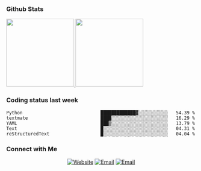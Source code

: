 
### Github Stats

<a href="https://github.com/lileixuan">
  <img height="180em" src="https://github-readme-stats.vercel.app/api?username=lileixuan&theme=buefy&show_icons=true" />
  <img height="180em" src="https://github-readme-stats.vercel.app/api/top-langs/?username=lileixuan&theme=buefy&layout=compact" />
</a>

### Coding status last week 

<!--START_SECTION:waka-->

```text
Python                             █████████████▓░░░░░░░░░░░   54.39 %
textmate                           ████░░░░░░░░░░░░░░░░░░░░░   16.29 %
YAML                               ███▒░░░░░░░░░░░░░░░░░░░░░   13.79 %
Text                               █░░░░░░░░░░░░░░░░░░░░░░░░   04.31 %
reStructuredText                   █░░░░░░░░░░░░░░░░░░░░░░░░   04.04 %
```

<!--END_SECTION:waka-->

### Connect with Me 

<p align="center">
<a href="https://www.koomu.cn/"><img alt="Website" src="https://img.shields.io/badge/Website-www.koomu.cn-blue?style=flat-square&logo=google-chrome"></a>
<a href="mailto:lileixuan@gmail.com"><img alt="Email" src="https://img.shields.io/badge/Email-lileixuan@gmail.com-blue?style=flat-square&logo=gmail"></a>
<a href="https://www.koomu.cn/rss/"><img alt="Email" src="https://img.shields.io/badge/RSS-www.koomu.cn%2Frss%2F-blue?style=flat-square&logo=rss"></a>


</p>
